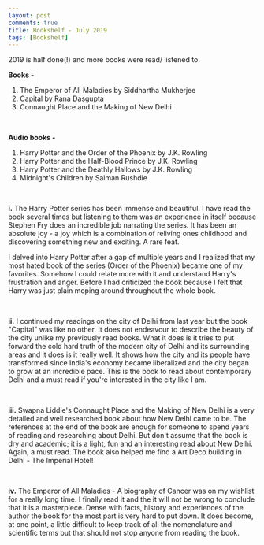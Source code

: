 ```yaml
---
layout: post
comments: true
title: Bookshelf - July 2019
tags: [Bookshelf]
---
```


2019 is half done(!) and more books were read/ listened to.

**Books -** 

1. The Emperor of All Maladies by Siddhartha Mukherjee
2. Capital by Rana Dasgupta
3. Connaught Place and the Making of New Delhi 

<br>

**Audio books -**

1. Harry Potter and the Order of the Phoenix by J.K. Rowling
2. Harry Potter and the Half-Blood Prince by J.K. Rowling
3. Harry Potter and the Deathly Hallows by J.K. Rowling
4. Midnight's Children by Salman Rushdie

<br>

**i.** The Harry Potter series has been immense and beautiful. I have read the book several times but listening to them was an experience in itself because Stephen Fry does an incredible job narrating the series. It has been an absolute joy - a joy which is a combination of reliving ones childhood and discovering something new and exciting. A rare feat.

I delved into Harry Potter after a gap of multiple years and I realized that my most hated book of the series (Order of the Phoenix) became one of my favorites. Somehow I could relate more with it and understand Harry's frustration and anger. Before I had criticized the book because I felt that Harry was just plain moping around throughout the whole book.

<br>

**ii.** I continued my readings on the city of Delhi from last year but the book "Capital" was like no other. It does not endeavour to describe the beauty of the city unlike my previously read books. What it does is it tries to put forward the cold hard truth of the modern city of Delhi and its surrounding areas and it does is it really well. It shows how the city and its people have transformed since India's economy became liberalized and the city began to grow at an incredible pace. This is the book to read about contemporary Delhi and a must read if you're interested in the city like I am.

<br>

**iii.**  Swapna Liddle's Connaught Place and the Making of New Delhi is a very detailed and well researched book about how New Delhi came to be. The references at the end of the book are enough for someone to spend years of reading and researching about Delhi. But don't assume that the book is dry and academic; it is a light, fun and an interesting read about New Delhi. Again, a must read. The book also helped me find a Art Deco building in Delhi - The Imperial Hotel!

<br>

**iv.** The Emperor of All Maladies - A biography of Cancer was on my wishlist for a really long time. I finally read it and the it will not be wrong to conclude that it is a masterpiece. Dense with facts, history and experiences of the author the book for the most part is very hard to put down. It does become, at one point, a little difficult to keep track of all the nomenclature and scientific terms but that should not stop anyone from reading the book.



